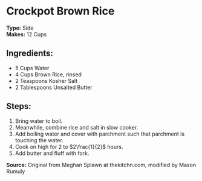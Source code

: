 # Crockpot Brown Rice

**Type:** Side\
**Makes:** 12 Cups

## Ingredients:
- 5 Cups Water
- 4 Cups Brown Rice, rinsed
- 2 Teaspoons Kosher Salt
- 2 Tablespoons Unsalted Butter

## Steps:
1. Bring water to boil.
2. Meanwhile, combine rice and salt in slow cooker.
3. Add boiling water and cover with parchment such that parchment is touching the water.
4. Cook on high for 2 to $2\frac{1}{2}$ hours.
5. Add butter and fluff with fork.

**Source:** Original from Meghan Splawn at thekitchn.com, modified by Mason Rumuly
